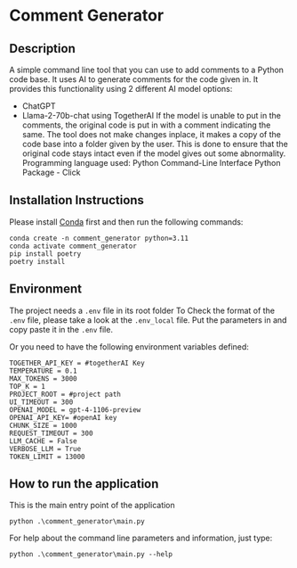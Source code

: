 # Comment Generator

## Description

A simple command line tool that you can use to add comments to a Python code base.
It uses AI to generate comments for the code given in.
It provides this functionality using 2 different AI model options:
- ChatGPT
- Llama-2-70b-chat using TogetherAI 
If the model is unable to put in the comments, the original code is put in with a comment indicating the same.
The tool does not make changes inplace, it makes a copy of the code base into a folder given by the user. 
This is done to ensure that the original code stays intact even if the model gives out some abnormality.
Programming language used: Python
Command-Line Interface Python Package - Click

## Installation Instructions

Please install [Conda](https://conda.io/projects/conda/en/latest/user-guide/getting-started.html) first and then run the following commands:

```
conda create -n comment_generator python=3.11
conda activate comment_generator
pip install poetry
poetry install
```

## Environment

The project needs a `.env` file in its root folder
To Check the format of the `.env` file, please take a look at the `.env_local` file. Put the parameters in and copy paste it in the `.env` file.

Or you need to have the following environment variables defined:
```
TOGETHER_API_KEY = #togetherAI Key
TEMPERATURE = 0.1
MAX_TOKENS = 3000
TOP_K = 1
PROJECT_ROOT = #project path
UI_TIMEOUT = 300
OPENAI_MODEL = gpt-4-1106-preview
OPENAI_API_KEY= #openAI key
CHUNK_SIZE = 1000
REQUEST_TIMEOUT = 300
LLM_CACHE = False
VERBOSE_LLM = True
TOKEN_LIMIT = 13000
```

## How to run the application

This is the main entry point of the application

```
python .\comment_generator\main.py
```

For help about the command line parameters and information, just type:

```
python .\comment_generator\main.py --help
```